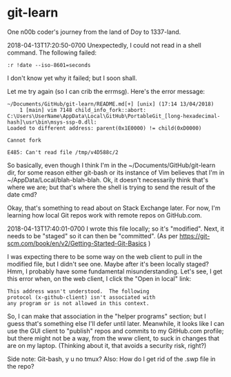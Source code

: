 # git-learn

One n00b coder's journey from the land of Doy to 1337-land.

2018-04-13T17:20:50-0700
Unexpectedly, I could not read in a shell command.  The following failed:

    :r !date --iso-8601=seconds

I don't know yet why it failed; but I soon shall.

Let me try again (so I can crib the errmsg).  Here's the error message:

    ~/Documents/GitHub/git-learn/README.md[+] [unix] (17:14 13/04/2018)
        1 [main] vim 7148 child_info_fork::abort:
	C:\Users\UserName\AppData\Local\GitHub\PortableGit_[long-hexadecimal-hash]\usr\bin\msys-ssp-0.dll:
	Loaded to different address: parent(0x1E0000) != child(0xD0000)
        
	Cannot fork
        
	E485: Can't read file /tmp/v4D588c/2

So basically, even though I think I'm in the ~/Documents/GitHub/git-learn dir, 
for some reason either git-bash or its instance of Vim believes that I'm in
~/AppData/Local/blah-blah-blah.  Ok, it doesn't necessarily think that's where 
we are; but that's where the shell is trying to send the result of the date cmd?

Okay, that's something to read about on Stack Exchange later.  For now, I'm 
learning how local Git repos work with remote repos on GitHub.com.

2018-04-13T17:40:01-0700
I wrote this file locally; so it's "modified".  Next, it needs to be "staged"
so it can then be "committed".
(As per https://git-scm.com/book/en/v2/Getting-Started-Git-Basics )

I was expecting there to be some way on the web client to pull in the modified
file, but I didn't see one.  Maybe after it's been locally staged?  Hmm, I
probably have some fundamental misunderstanding.  Let's see, I get this error
when, on the web client, I click the "Open in local" link:

	This address wasn't understood.  The following
	protocol (x-github-client) isn't associated with
	any program or is not allowed in this context.

So, I can make that association in the "helper programs" section; but I guess
that's something else I'll defer until later.  Meanwhile, it looks like I can
use the GUI client to "publish" repos and commits to my GitHub.com profile; 
but there might not be a way, from the www client, to suck in changes that
are on my laptop.  (Thinking about it, that avoids a security risk, right?)

Side note:  Git-bash, y u no tmux?
Also:  How do I get rid of the .swp file in the repo?
